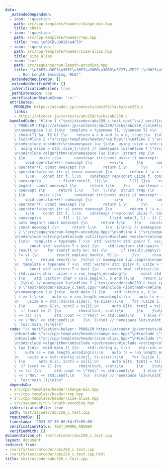 ```yaml
---
data:
  _extendedDependsOn:
  - icon: ':question:'
    path: src/cpp-template/header/change-min.hpp
    title: chmin
  - icon: ':question:'
    path: src/cpp-template/header/rep.hpp
    title: "rep \u69CB\u9020\u4F53"
  - icon: ':question:'
    path: src/cpp-template/header/size-alias.hpp
    title: size alias
  - icon: ':x:'
    path: src/sequence/run-length-encoding.hpp
    title: "\u30E9\u30F3\u30EC\u30F3\u30B0\u30B9\u5727\u7E2E (\u9023\u9577\u5727\u7E2E\
      , Run Length Encoding, RLE)"
  _extendedRequiredBy: []
  _extendedVerifiedWith: []
  _isVerificationFailed: true
  _pathExtension: cpp
  _verificationStatusIcon: ':x:'
  attributes:
    PROBLEM: https://atcoder.jp/contests/abc259/tasks/abc259_c
    links:
    - https://atcoder.jp/contests/abc259/tasks/abc259_c
  bundledCode: "#line 1 \"test/atcoder/abc259_c.test.cpp\"\n// verification-helper:\
    \ PROBLEM https://atcoder.jp/contests/abc259/tasks/abc259_c\n\n#line 2 \"src/cpp-template/header/change-min.hpp\"\
    \n\nnamespace luz {\n\n  template < typename T1, typename T2 >\n  inline bool\
    \ chmin(T1 &a, T2 b) {\n    return a > b and (a = b, true);\n  }\n\n} // namespace\
    \ luz\n#line 2 \"src/cpp-template/header/rep.hpp\"\n\n#line 2 \"src/cpp-template/header/size-alias.hpp\"\
    \n\n#include <cstddef>\n\nnamespace luz {\n\n  using isize = std::ptrdiff_t;\n\
    \  using usize = std::size_t;\n\n} // namespace luz\n#line 4 \"src/cpp-template/header/rep.hpp\"\
    \n\n#include <algorithm>\n\nnamespace luz {\n\n  struct rep {\n    struct itr\
    \ {\n      usize i;\n      constexpr itr(const usize i) noexcept: i(i) {}\n  \
    \    void operator++() noexcept {\n        ++i;\n      }\n      constexpr usize\
    \ operator*() const noexcept {\n        return i;\n      }\n      constexpr bool\
    \ operator!=(const itr x) const noexcept {\n        return i != x.i;\n      }\n\
    \    };\n    const itr f, l;\n    constexpr rep(const usize f, const usize l)\
    \ noexcept\n        : f(std::min(f, l)),\n          l(l) {}\n    constexpr auto\
    \ begin() const noexcept {\n      return f;\n    }\n    constexpr auto end() const\
    \ noexcept {\n      return l;\n    }\n  };\n\n  struct rrep {\n    struct itr\
    \ {\n      usize i;\n      constexpr itr(const usize i) noexcept: i(i) {}\n  \
    \    void operator++() noexcept {\n        --i;\n      }\n      constexpr usize\
    \ operator*() const noexcept {\n        return i;\n      }\n      constexpr bool\
    \ operator!=(const itr x) const noexcept {\n        return i != x.i;\n      }\n\
    \    };\n    const itr f, l;\n    constexpr rrep(const usize f, const usize l)\
    \ noexcept\n        : f(l - 1),\n          l(std::min(f, l) - 1) {}\n    constexpr\
    \ auto begin() const noexcept {\n      return f;\n    }\n    constexpr auto end()\
    \ const noexcept {\n      return l;\n    }\n  };\n\n} // namespace luz\n#line\
    \ 2 \"src/sequence/run-length-encoding.hpp\"\n\n#line 4 \"src/sequence/run-length-encoding.hpp\"\
    \n\n#include <string>\n#include <utility>\n#include <vector>\n\nnamespace luz::impl\
    \ {\n\n  template < typename T >\n  std::vector< std::pair< T, usize > > rle(\n\
    \      const std::vector< T > &vs) {\n    std::vector< std::pair< T, usize > >\
    \ result;\n    for (const auto &v: vs) {\n      if (result.empty() or result.back().first\
    \ != v) {\n        result.emplace_back(v, 0);\n      }\n      result.back().second++;\n\
    \    }\n    return result;\n  }\n\n} // namespace luz::impl\n\nnamespace luz {\n\
    \n  template < typename T >\n  std::vector< std::pair< T, usize > > run_length_encoding(\n\
    \      const std::vector< T > &vs) {\n    return impl::rle(vs);\n  }\n\n  std::vector<\
    \ std::pair< char, usize > > run_length_encoding(\n      const std::string &s)\
    \ {\n    std::vector< char > cs(s.begin(), s.end());\n    return impl::rle(cs);\n\
    \  }\n\n} // namespace luz\n#line 7 \"test/atcoder/abc259_c.test.cpp\"\n\n#line\
    \ 9 \"test/atcoder/abc259_c.test.cpp\"\n#include <iostream>\n#line 11 \"test/atcoder/abc259_c.test.cpp\"\
    \n\nnamespace luz {\n\n  void main_() {\n    std::string s, t;\n    std::cin >>\
    \ s >> t;\n\n    auto ss = run_length_encoding(s);\n    auto ts = run_length_encoding(t);\n\
    \n    usize n = std::min(ss.size(), ts.size());\n    for (usize i: rep(0, n))\
    \ {\n      auto &[sc, scnt] = ss[i];\n      auto &[tc, tcnt] = ts[i];\n\n    \
    \  if (scnt >= 2) {\n        chmin(tcnt, scnt);\n      }\n    }\n\n    if (ss\
    \ == ts) {\n      std::cout << \"Yes\" << std::endl;\n    } else {\n      std::cout\
    \ << \"No\" << std::endl;\n    }\n  }\n\n} // namespace luz\n\nint main() {\n\
    \  luz::main_();\n}\n"
  code: "// verification-helper: PROBLEM https://atcoder.jp/contests/abc259/tasks/abc259_c\n\
    \n#include \"src/cpp-template/header/change-min.hpp\"\n#include \"src/cpp-template/header/rep.hpp\"\
    \n#include \"src/cpp-template/header/size-alias.hpp\"\n#include \"src/sequence/run-length-encoding.hpp\"\
    \n\n#include <algorithm>\n#include <iostream>\n#include <string>\n\nnamespace\
    \ luz {\n\n  void main_() {\n    std::string s, t;\n    std::cin >> s >> t;\n\n\
    \    auto ss = run_length_encoding(s);\n    auto ts = run_length_encoding(t);\n\
    \n    usize n = std::min(ss.size(), ts.size());\n    for (usize i: rep(0, n))\
    \ {\n      auto &[sc, scnt] = ss[i];\n      auto &[tc, tcnt] = ts[i];\n\n    \
    \  if (scnt >= 2) {\n        chmin(tcnt, scnt);\n      }\n    }\n\n    if (ss\
    \ == ts) {\n      std::cout << \"Yes\" << std::endl;\n    } else {\n      std::cout\
    \ << \"No\" << std::endl;\n    }\n  }\n\n} // namespace luz\n\nint main() {\n\
    \  luz::main_();\n}\n"
  dependsOn:
  - src/cpp-template/header/change-min.hpp
  - src/cpp-template/header/rep.hpp
  - src/cpp-template/header/size-alias.hpp
  - src/sequence/run-length-encoding.hpp
  isVerificationFile: true
  path: test/atcoder/abc259_c.test.cpp
  requiredBy: []
  timestamp: '2023-07-30 00:54:52+09:00'
  verificationStatus: TEST_WRONG_ANSWER
  verifiedWith: []
documentation_of: test/atcoder/abc259_c.test.cpp
layout: document
redirect_from:
- /verify/test/atcoder/abc259_c.test.cpp
- /verify/test/atcoder/abc259_c.test.cpp.html
title: test/atcoder/abc259_c.test.cpp
---
```

